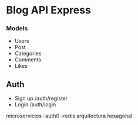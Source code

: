 # Blog API Express

### Models

- Users
- Post
- Categories
- Comments
- Likes

## Auth
- Sign up /auth/register
- Login /auth/login

microservicios 
    -auth0
    -redis
arquitectura hexagonal
